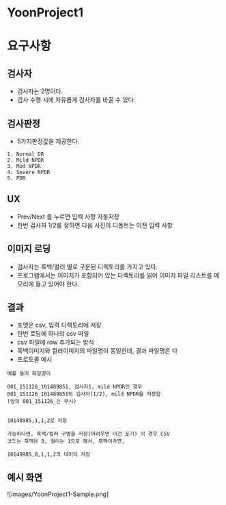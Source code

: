
YoonProject1
====

# 요구사항

## 검사자

- 검사자는 2명이다.
- 검사 수행 시에 자유롭게 검사자를 바꿀 수 있다.

## 검사판정

- 5가지판정값을 제공한다.

```
1. Normal DR
2. Mild NPDR
3. Mod NPDR
4. Severe NPDR
5. PDR
```

## UX

- Prev/Next 를 누르면 입력 사항 자동저장
- 한번 검사자 1/2를 정하면 다음 사진의 디폴트는 이전 입력 사항


## 이미지 로딩

- 검사자는 흑백/컬러 별로 구분된 디렉토리를 가지고 있다.
- 프로그램에서는 이미지가 포함되어 있는 디렉토리를 읽어 이미지 파일 리스트를
메모리에 들고 있어야 한다.

## 결과

- 포맷은 csv, 입력 디렉토리에 저장
- 한번 로딩에 하나의 csv 파일
- csv 파일에 row 추가되는 방식
- 흑백이미지와 컬러이미지의 파일명이 동일한데, 결과 파일명은 다
- 프로토콜 예시

```
예를 들어 화일명이 

001_151126_101489851, 검사자1, mild NPDR인 경우 
001_151126_101489851와 검사자(1/2), mild NPDR을 저장함
(앞의 001_151126_는 무시)


10148985,1,1,2로 저장

가능하다면, 흑백/컬러 구별을 저장(어려우면 이건 포기) 이 경우 CSV
코드는 흑백은 0, 컬러는 1으로 해서, 흑백이라면, 

10148985,0,1,1,2의 데이터 저장
```

## 예시 화면

![images/YoonProject1-Sample.png]

